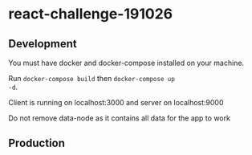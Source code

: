 # react-challenge-191026

## Development
You must have docker and docker-compose installed on your machine.

Run <code>docker-compose build</code> then <code>docker-compose up -d</code>.

Client is running on localhost:3000 and server on localhost:9000

Do not remove data-node as it contains all data for the app to work

## Production